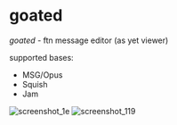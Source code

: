 # goated

*goated* - ftn message editor (as yet viewer)

supported bases:
  - MSG/Opus
  - Squish
  - Jam
  
![screenshot_1e](https://user-images.githubusercontent.com/1572969/44003537-88f4dc98-9e5c-11e8-9fea-7479eebee547.png)
![screenshot_119](https://user-images.githubusercontent.com/1572969/44003539-8b3c6ab6-9e5c-11e8-822e-1d301d6cf9d3.png)
